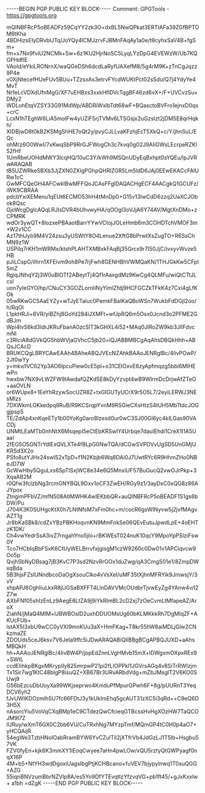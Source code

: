 -----BEGIN PGP PUBLIC KEY BLOCK-----
Comment: GPGTools - https://gpgtools.org

mQINBFRcP5oBEADFz59CqYY2zk3O+dxBL5NwQPkat3ERTIAFa39ZGfBPTOM6tKha
4BDHizsEIyDRvblJTq/JoYQy4lCMJzrvFJBMnFAqAy1a0e/t8cyhxSaV4B+fgSm+
fm+x7Nx9fviU2NCMk+Sw+6z1KU2HjrNoSC5LyqLYzDpG4EVEWzW/Ub7KQGPHdflE
VAold/eYkiLRONrnX/waQGeDSh6dcdLaRyfUAXefM8/5g4rM9K+zTnCgJqzz9P4e
v0XjNtecefHUeFUv5BUu+TZzsxAs3etrvFYcdWUKtPct02sSdu/Q7j4YdyYe4MvT
NrfeLcVDXdUfnMgG/XF7uEHBxs3xxkHflDVcTqgBF46zd6vX+/F+UVCvzSu+DMy2
WDLohEtqVZSY33G91MdWp/ABDRiWxlbTdt68wF+BQasctoBVFro1ejnxD0qs+crC
LcxN1hTEghW6LiA5moIFw4yUZiF5rjTVMv6LTSGsjx2uGzsIzt2jDM5E8qrHqkh/
XIDBjwD8t0kB2KSMgShHE7oQt2y/pvyCJLLvaKFzhjEcT5XkQ+c/Y/jhnSuL/EQc
ohM/z6O0WwI/7xKwqSbP9RrGJFWogCh3c7kvq0g02J9AIiGWsLEcrpeRZKI52fHf
1UmRbeUOHdMWY3lcqHQ/10uC3Y/kWh9MSQnUDyEqBxhpt0sYQEu/lpJVRwARAQAB
tB5UZWRkeSBXb3JjZXN0ZXIgPGhpQHRlZGR5Lm5ldD6JAj0EEwEKACcFAlURw1cC
GwMFCQeGH4AFCwkIBwMFFQoJCAsFFgIDAQACHgECF4AACgkQ1GCUFz/iWK9CBRAA
pdcbYxiXEMenu1qEUt6ECMO53hH4tMnDp0+G15v13IwCdD6zzq2UaXCJObok8Qsc
GjoWcgDglcAQqLRJIsDVR4bUhvwyHA/qOOgl3oVJjA6Y74AV/MgtXnDMo+zCPMRK
wdOr3ywQT+8lozxePBAaotBarrYYwVCtojJOLeHmb6m3COHDTchVMOF3m+W2v1CC
Az17tHJyb9M4V24zsu3yUSWtY8O4Lenue2XftG8bPrwtXsZugTO+R6SsChMN9z1W
USPilq7rKH1mWRMx/ktshPLAHTXMBxkFAqBj35Grcx9r7I50JjC/ivxyvWvze5HB
pJiLCspG/ilhrn1XFEivm9oh8Pe7rjFwh8GENHBhVWMQaKN/1THJGkKw5CFpI5mZ
RgiqJNhqY2j3W0uBlOTf2ABeytTj4Qf1rAaxgdMz9KwCg4QLMFu/wiQtCTtJLcsl
uon7yIeGYO/hp/CNuCY3GOZLornIiNyYimlZfdj9HCFGCZkTFkK4z7Cxi4gLfKOk
05wRKwGC5AaEYZy+wTJyETaluc0PemkFBaIKaQBoWSn7WukbFdDGjl2oo/h/RqOI
L1pkHRJi+6VR/yiBZhj8GoYd284iJXMFt+wfJpRQ6m5Osx0Jcnd3o2PFME2GdBJm
Wpi4lvS6kd3IdrJKRuFbanA0zcSlT3kGHXL4i52+MAq0JlRoZW9kb3JlIFdvcmNl
c3RlciA8dGVkQG5hbWVjaGVhcC5jb20+iQJABBMBCgAqAhsDBQkHhh+ABQsJCAcD
BRUKCQgLBRYCAwEAAh4BAheABQJVEcNZAhkBAAoJENRglBc/4livPOwP/2Jt0wYy
y+mkv/lVC62Yp3AO6lpcuPiew0cE5pI+o31CElOxvE6zyApfmqzg5bbi6MIHEwPn
hwxbw7NX9vLWZFW9IAwdafQZKdSE8kDyYzvpt4wB9WlrmDcDrjwAfZTeO+aaOVLN
or6WUpx8+1EeYhRzywSocUZR8Z+txGIGUTyUCrX9r5O5L7/2eyiLERWJ3NEsMlzs
7DXWkmLGKkedpq8RuB/R9KCSrqpYvnM9RSGieCXsHtzS4tUH5MbTtdcJOGgjpsp5
TE/ZdAp4xnKqeETy1b00YoKg0aro8lzesd0ur0wC3SJ00Gl6yc4kILGas90VACDj
UNMtLEaMTb0nhNtX6MsqepI5eCtEbKRSwIY4Urbqe7dauIEhdi1CreX1I1A5UaaI
2fEG5O5GNTrYdlExQVLXTe4fBLpG0NwTQA/dCGwSVPDVvUgSD5UnGMjUKRSd3X2o
PSfo8utYJHx24swlS2xTpD+f1N2Kbjb6Wq8DAi0J7UwtRYc6R9HhmZHo0NBeJD7W
GcWwHby5QguLxs6SpTlSxjWC8e34e6Q5MnxiUF57BuGucQ2vwOJrPkp+3XqaAB2M
r0Qfw3fclzbNg3rcmGNYBQL9Dxv1oCF3ZwEH/RGy9z1/3ayDxC0xQG8z86AJYpox
ZtngimPFbVZ/mfN508AtIMWHK4wIEKbbQR+auQINBFRcP5oBEADF1S1gs6bDW/Pu
J704K3K0SUHgcKtX0h7LNtNfsM7xFm0hc+m/cocR6gsWINyvw5j2jvfMAgvAZT1g
Jr8bKaSBk8/cdZxYBzPBKHoqvnKN9MmFnkSe06QEvEutuJpwdLpE+4oEHTzK1DK/
Ch4vwYedrSsA3ivZ7rngahYno5jlo+rBKWEsT024nuK10qcY9MpoYpPSlziFsw0Y
Tco7HCbIqBbFSxK6CtUyWELBrrvfxjgisgM1czW9260c0Dw01v1APCiqvcw9Oo5p
QvjhSbNyDBsag7jB3KvC7P3sd2NzvRrGOx1duZwg/qA3CmgS01e1/8ZmpDWxqBda
5B3hjsFZslUNndbcoDaOgXsouClko4vVsXel/uMF35tXjhnMFRYik9JmwsjY/3vV
xhpAPJ6OghIiuLkxR8jUGSaBXFFT4LInDAVVMcOUdbrTjvwEyZg4YAnw4v/l2Z7w
AXbFNf05shIzEnLz9AegE6LtZA9j9iYkRImBL2cD2xj7zOeCvmLtMfapeAZ/AroX
ZiahN/jMaQ4MlM+lJBWBOsID2uxhDDUOMsUg60bKLMKkkRh7DgMIqZF+AKUcFUb+
lstAX5I3xbU9wCC0yVXI9mnKUu3aX+HmFKag+T8kr55hW8aiMDLjGiw2CNkzmaZE
ZDOUds5ceJ6ksv7V6JeIa9ffc5iJDwARAQABiQIlBBgBCgAPBQJUXD+aAhsMBQkH
hh+AAAoJENRglBc/4livBW4P/jopEdZnnLVgHMvb15mX+lDWgxmOXpxREx9+SWtL
ccdEIihkpBKgxMKrypIIy825mrpwP21pi2fLlOPPkI1JGVrsAGq4v8SiTrRWlzjm
Tx1Sir7wg1KtC48blgP8isuQZ+XB67Br3URvARbdVdg+mZbJMsglT2V6KO0SUwj9
G56bEzcuDbUoyXa99WKjseprwo4KmduPfMpurGPwh6F+8g/pUURnT3YeqDCV6yh2
fJvUWIKDOzmlh5U7fc66FDtJ3y1kUkImEhq5gcAUT31zXC5i3qRd++C9eQ6D3H5X
nAsorcYiu5VoVqCXqBMp1eC9CTdezQwCfcieqGTBcssHvHgXOzHW7TaQCOJM9I7Z
IURuy/wXmT6GX0C2bb6VU/CuTRxhNg7MYzpTmf/MQmGP4tC0H0p4aO7+yHCQAijR
54egWe3TzbHNolOabRramBYW6YvCZulTiI2jXTfrVb4JdGzLJ1T5lb+Hsgbu57VK
FZV0fyEn+kjk6K3mmXY1iEoqCwyee7aHn4pwLOw/xQU5rztyQtGWPyagf0nqX16P
4M+b5+NtYH3wdDgoxiUagsIbgPtjKCHBcano+fuVEV7bjypylnwq1T0suQGG+AZG
55iqnBNVzumBbrNZVlp8A/es5Yo9DfYTEvqtlzYfzvqVG+pb1ft45/+gJxKxxlw+
a1bh
=dZgK
-----END PGP PUBLIC KEY BLOCK-----
